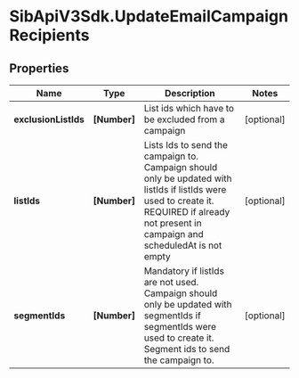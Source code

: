 # SibApiV3Sdk.UpdateEmailCampaignRecipients

## Properties
Name | Type | Description | Notes
------------ | ------------- | ------------- | -------------
**exclusionListIds** | **[Number]** | List ids which have to be excluded from a campaign | [optional] 
**listIds** | **[Number]** | Lists Ids to send the campaign to. Campaign should only be updated with listIds if listIds were used to create it. REQUIRED if already not present in campaign and scheduledAt is not empty | [optional] 
**segmentIds** | **[Number]** | Mandatory if listIds are not used. Campaign should only be updated with segmentIds if segmentIds were used to create it. Segment ids to send the campaign to. | [optional] 


